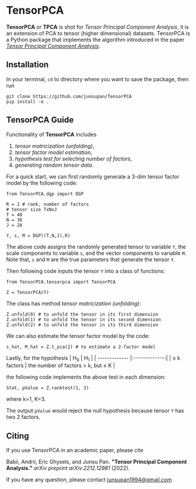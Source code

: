 # TensorPCA**TensorPCA** or **TPCA** is shot for *Tensor Principal Component Analysis*, it is an extension of PCA to tensor (higher dimensional) datasets. TensorPCA is a Python package that implements the algorithm introduced in the paper [*Tensor Principal Component Analysis*](https://arxiv.org/abs/2212.12981).## InstallationIn your terminal, `cd` to directory where you want to save the package, then run```git clone https://github.com/junsupan/TensorPCApip install -e .```## TensorPCA GuideFunctionality of **TensorPCA** includes 1. *tensor matricization (unfolding)*, 1. *tensor factor model estimation*, 1. *hypothesis test for selecting number of factors*, 1. *generating random tensor data*.For a quick start, we can first randomly generate a 3-dim tensor factor model by the following code:```from TensorPCA.dgp import DGPR = 2 # rank, number of factors# tensor size TxNxJT = 40N = 30J = 20Y, s, M = DGP((T,N,J),R)```The above code assigns the randomly generated tensor to variable `Y`, the scale components to variable `s`, and the vector components to variable `M`. Note that, `s` and `M` are the true parameters that generate the tensor `Y`.Then following code inputs the tensor `Y` into a class of functions:```from TensorPCA.tensorpca import TensorPCAZ = TensorPCA(Y)```The class has method *tensor matricization (unfolding)*:```Z.unfold(0) # to unfold the tensor in its first dimensionZ.unfold(1) # to unfold the tensor in its second dimensionZ.unfold(2) # to unfold the tensor in its third dimension```We can also estimate the tensor factor model by the code:```s_hat, M_hat = Z.t_pca(2) # to estimate a 2-factor model```Lastly, for the hypothesis| H<sub>0</sub>  | H<sub>1</sub> || ------------- |:-------------:|| $\leq$ k factors      | the number of factors > k, but $\leq$ K     |the following code implements the above test in each dimension:```Stat, pValue = Z.ranktest(1, 3)```where k=1, K=3.The output `pValue` would reject the null hypothesis because tensor `Y` has two 2 factors.## CitingIf you use TensorPCA in an academic paper, please cite Babii, Andrii, Eric Ghysels, and Junsu Pan. **"Tensor Principal Component Analysis."** *arXiv preprint arXiv:2212.12981* (2022). If you have any question, please contact junsupan1994@gmail.com